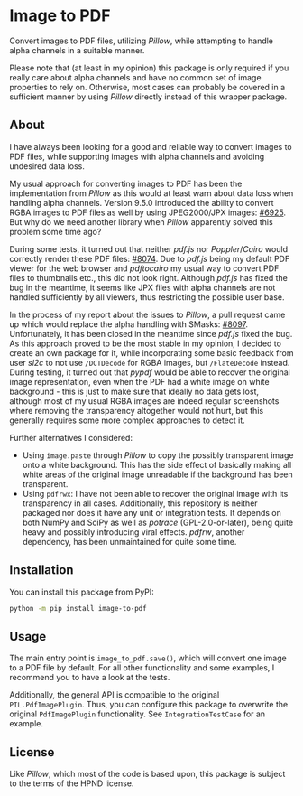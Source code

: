 # Image to PDF

Convert images to PDF files, utilizing *Pillow*, while attempting to handle alpha channels in a suitable manner.

Please note that (at least in my opinion) this package is only required if you really care about alpha channels and have no common set of image properties to rely on. Otherwise, most cases can probably be covered in a sufficient manner by using *Pillow* directly instead of this wrapper package.

## About

I have always been looking for a good and reliable way to convert images to PDF files, while supporting images with alpha channels and avoiding undesired data loss.

My usual approach for converting images to PDF has been the implementation from *Pillow* as this would at least warn about data loss when handling alpha channels. Version 9.5.0 introduced the ability to convert RGBA images to PDF files as well by using JPEG2000/JPX images: [#6925](https://github.com/python-pillow/Pillow/pull/6925). But why do we need another library when *Pillow* apparently solved this problem some time ago?

During some tests, it turned out that neither *pdf.js* nor *Poppler*/*Cairo* would correctly render these PDF files: [#8074](https://github.com/python-pillow/Pillow/issues/8074). Due to *pdf.js* being my default PDF viewer for the web browser and *pdftocairo* my usual way to convert PDF files to thumbnails etc., this did not look right. Although *pdf.js* has fixed the bug in the meantime, it seems like JPX files with alpha channels are not handled sufficiently by all viewers, thus restricting the possible user base.

In the process of my report about the issues to *Pillow*, a pull request came up which would replace the alpha handling with SMasks: [#8097](https://github.com/python-pillow/Pillow/pull/8097). Unfortunately, it has been closed in the meantime since *pdf.js* fixed the bug. As this approach proved to be the most stable in my opinion, I decided to create an own package for it, while incorporating some basic feedback from user *sl2c* to not use `/DCTDecode` for RGBA images, but `/FlateDecode` instead. During testing, it turned out that *pypdf* would be able to recover the original image representation, even when the PDF had a white image on white background - this is just to make sure that ideally no data gets lost, although most of my usual RGBA images are indeed regular screenshots where removing the transparency altogether would not hurt, but this generally requires some more complex approaches to detect it.

Further alternatives I considered:

* Using `image.paste` through *Pillow* to copy the possibly transparent image onto a white background. This has the side effect of basically making all white areas of the original image unreadable if the background has been transparent.
* Using `pdfrwx`: I have not been able to recover the original image with its transparency in all cases. Additionally, this repository is neither packaged nor does it have any unit or integration tests. It depends on both NumPy and SciPy as well as *potrace* (GPL-2.0-or-later), being quite heavy and possibly introducing viral effects. *pdfrw*, another dependency, has been unmaintained for quite some time.

## Installation

You can install this package from PyPI:

```bash
python -m pip install image-to-pdf
```

## Usage

The main entry point is `image_to_pdf.save()`, which will convert one image to a PDF file by default. For all other functionality and some examples, I recommend you to have a look at the tests.

Additionally, the general API is compatible to the original `PIL.PdfImagePlugin`. Thus, you can configure this package to overwrite the original `PdfImagePlugin` functionality. See `IntegrationTestCase` for an example.

## License

Like *Pillow*, which most of the code is based upon, this package is subject to the terms of the HPND license.
